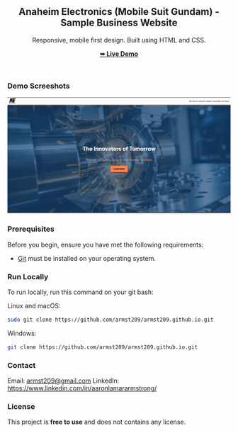 <div align="center">
  <br />
  <br />

  <h2 align="center">Anaheim Electronics (Mobile Suit Gundam) - Sample Business Website</h2>

Responsive, mobile first design. Built using HTML and CSS.

<a href="https://armst209.github.io/"><strong>➥ Live Demo</strong></a>

</div>

<br />

### Demo Screeshots

![Sample Business Website Demo](./assets/photos/Sample%20Business%20Website%20Hero.png)

### Prerequisites

Before you begin, ensure you have met the following requirements:

- [Git](https://git-scm.com/downloads "Download Git") must be installed on your operating system.

### Run Locally

To run locally, run this command on your git bash:

Linux and macOS:

```bash
sudo git clone https://github.com/armst209/armst209.github.io.git
```

Windows:

```bash
git clone https://github.com/armst209/armst209.github.io.git
```

### Contact

Email: armst209@gmail.com
LinkedIn: https://www.linkedin.com/in/aaronlamararmstrong/

### License

This project is **free to use** and does not contains any license.
